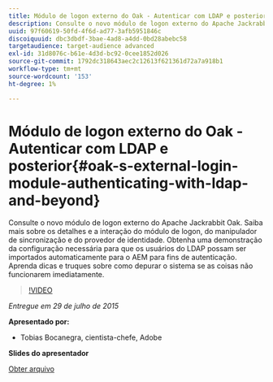 ```yaml
---
title: Módulo de logon externo do Oak - Autenticar com LDAP e posterior
description: Consulte o novo módulo de logon externo do Apache Jackrabbit Oak. Saiba mais sobre os detalhes e a interação do módulo de logon, do manipulador de sincronização e do provedor de identidade. Obtenha uma demonstração da configuração necessária para que os usuários do LDAP possam ser importados automaticamente para o AEM para fins de autenticação. Aprenda dicas e truques sobre como depurar o sistema se as coisas não funcionarem imediatamente.
uuid: 97f60619-50fd-4f6d-ad77-3afb5951846c
discoiquuid: dbc3dbdf-3bae-4ad8-a4dd-0bd28abebc58
targetaudience: target-audience advanced
exl-id: 31d8076c-b61e-4d3d-bc92-0cee1852d026
source-git-commit: 1792dc318643aec2c12613f621361d72a7a918b1
workflow-type: tm+mt
source-wordcount: '153'
ht-degree: 1%

---
```


# Módulo de logon externo do Oak - Autenticar com LDAP e posterior{#oak-s-external-login-module-authenticating-with-ldap-and-beyond}

Consulte o novo módulo de logon externo do Apache Jackrabbit Oak. Saiba mais sobre os detalhes e a interação do módulo de logon, do manipulador de sincronização e do provedor de identidade. Obtenha uma demonstração da configuração necessária para que os usuários do LDAP possam ser importados automaticamente para o AEM para fins de autenticação. Aprenda dicas e truques sobre como depurar o sistema se as coisas não funcionarem imediatamente.

>[!VIDEO](https://video.tv.adobe.com/v/19382/?quality=9)

*Entregue em 29 de julho de 2015*

**Apresentado por:**

* Tobias Bocanegra, cientista-chefe, Adobe

**Slides do apresentador**

[Obter arquivo](assets/oak-ldap-cqgems.pdf)
<!--
[Get back to the Overview](https://helpx.adobe.com/experience-manager/kt/eseminars/gems/aem-index.html)
-->
